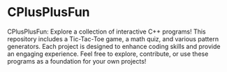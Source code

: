 # CPlusPlusFun
CPlusPlusFun: Explore a collection of interactive C++ programs! This repository includes a Tic-Tac-Toe game, a math quiz, and various pattern generators. Each project is designed to enhance coding skills and provide an engaging experience. Feel free to explore, contribute, or use these programs as a foundation for your own projects!
